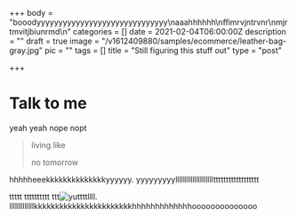 +++
body = "booodyyyyyyyyyyyyyyyyyyyyyyyyyyyyyy\naaahhhhhh\nffimrvjntrvnr\nmjrtmvitjbiunrmd\n"
categories = []
date = 2021-02-04T06:00:00Z
description = ""
draft = true
image = "/v1612409880/samples/ecommerce/leather-bag-gray.jpg"
pic = ""
tags = []
title = "Still figuring this stuff out"
type = "post"

+++
# Talk to me

yeah yeah nope nopt

> living like
>
> no tomorrow

hhhhheeekkkkkkkkkkkkkkyyyyyy. yyyyyyyyylllllllllllllllllllltttttttttttttttttt

ttttt tttttttttt ttt![](/v1612409880/samples/ecommerce/accessories-bag.jpg "yu")ttttllll. lllllllllllllkkkkkkkkkkkkkkkkkkkkkkkhhhhhhhhhhhhhoooooooooooooo